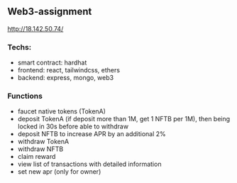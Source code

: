 ## Web3-assignment
http://18.142.50.74/
### Techs: 
- smart contract: hardhat
- frontend: react, tailwindcss, ethers
- backend: express, mongo, web3
### Functions
- faucet native tokens (TokenA)
- deposit TokenA (if deposit more than 1M, get 1 NFTB per 1M), then being locked in 30s before able to withdraw
- deposit NFTB to increase APR by an additional 2%
- withdraw TokenA
- withdraw NFTB
- claim reward
- view list of transactions with detailed information
- set new apr (only for owner)

